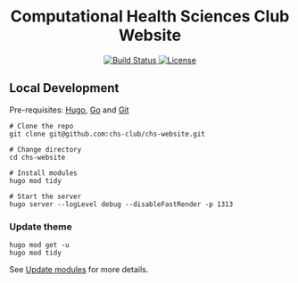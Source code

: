 <h1 align="center">Computational Health Sciences Club Website</h1>

<p align="center">
    <a href="https://github.com/chs-club/chs-club.github.io/actions">
        <img src="https://github.com/chs-club/chs-club.github.io/actions/workflows/pages.yaml/badge.svg" alt="Build Status ">
    </a>
    <a href="https://creativecommons.org/licenses/by/4.0/">
        <img src="https://img.shields.io/badge/License-CC_BY_4.0-lightgrey.svg" alt="License">
    </a>
</p>

## Local Development

Pre-requisites: [Hugo](https://gohugo.io/getting-started/installing/), [Go](https://golang.org/doc/install) and [Git](https://git-scm.com)

```shell
# Clone the repo
git clone git@github.com:chs-club/chs-website.git

# Change directory
cd chs-website

# Install modules
hugo mod tidy

# Start the server
hugo server --logLevel debug --disableFastRender -p 1313
```

### Update theme

```shell
hugo mod get -u
hugo mod tidy
```

See [Update modules](https://gohugo.io/hugo-modules/use-modules/#update-modules) for more details.
